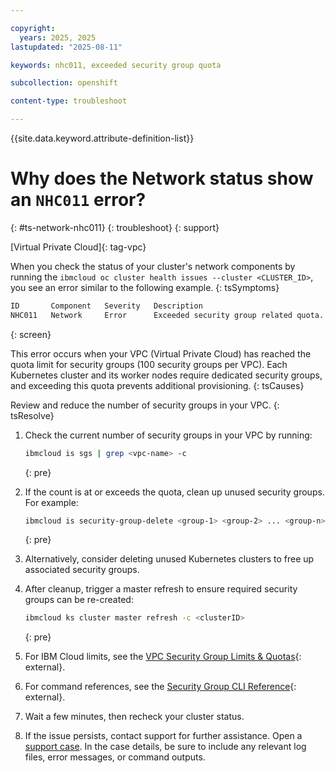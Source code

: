 ```yaml
---

copyright: 
  years: 2025, 2025
lastupdated: "2025-08-11"

keywords: nhc011, exceeded security group quota

subcollection: openshift

content-type: troubleshoot

---
```


{{site.data.keyword.attribute-definition-list}}

# Why does the Network status show an `NHC011` error?
{: #ts-network-nhc011}
{: troubleshoot}
{: support}

[Virtual Private Cloud]{: tag-vpc}

When you check the status of your cluster's network components by running the `ibmcloud oc cluster health issues --cluster <CLUSTER_ID>`, you see an error similar to the following example.
{: tsSymptoms}

```sh
ID       Component   Severity   Description
NHC011   Network     Error      Exceeded security group related quota.
```
{: screen}

This error occurs when your VPC (Virtual Private Cloud) has reached the quota limit for security groups (100 security groups per VPC). Each Kubernetes cluster and its worker nodes require dedicated security groups, and exceeding this quota prevents additional provisioning.
{: tsCauses}

Review and reduce the number of security groups in your VPC.
{: tsResolve}

1. Check the current number of security groups in your VPC by running:
    ```sh
    ibmcloud is sgs | grep <vpc-name> -c
    ```
    {: pre}

2. If the count is at or exceeds the quota, clean up unused security groups. For example:
    ```sh
    ibmcloud is security-group-delete <group-1> <group-2> ... <group-n> --vpc <VPC-ID>
    ```
    {: pre}

3. Alternatively, consider deleting unused Kubernetes clusters to free up associated security groups.

4. After cleanup, trigger a master refresh to ensure required security groups can be re-created:
    ```sh
    ibmcloud ks cluster master refresh -c <clusterID>
    ```
    {: pre}

5. For IBM Cloud limits, see the [VPC Security Group Limits & Quotas](/docs/vpc?topic=vpc-quotas){: external}.

6. For command references, see the [Security Group CLI Reference](/docs/vpc?topic=vpc-vpc-reference#security-groups-cli-ref){: external}.

7. Wait a few minutes, then recheck your cluster status.

8. If the issue persists, contact support for further assistance. Open a [support case](/docs/account?topic=account-using-avatar). In the case details, be sure to include any relevant log files, error messages, or command outputs.
